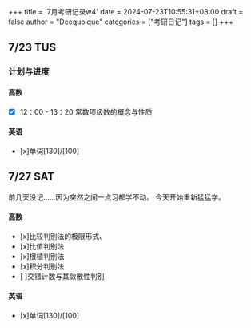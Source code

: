 +++
title = '7月考研记录w4'
date = 2024-07-23T10:55:31+08:00
draft = false
author = "Deequoique"
categories = ["考研日记"]
tags = []
+++
## 7/23 TUS

### 计划与进度
#### 高数
- [x] 12：00 - 13：20 常数项级数的概念与性质
#### 英语
- [x]单词[130]/[100] 

## 7/27 SAT
前几天没记……因为突然之间一点习都学不动。
今天开始重新猛猛学。

#### 高数
- [x]比较判别法的极限形式、
- [x]比值判别法
- [x]根植判别法
- [x]积分判别法
- [ ]交错计数与其敛散性判别

#### 英语
- [x]单词[130]/[100] 